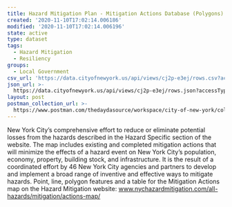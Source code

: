 ```yaml
---
title: Hazard Mitigation Plan - Mitigation Actions Database (Polygons)
created: '2020-11-10T17:02:14.006186'
modified: '2020-11-10T17:02:14.006196'
state: active
type: dataset
tags:
  - Hazard Mitigation
  - Resiliency
groups:
  - Local Government
csv_url: 'https://data.cityofnewyork.us/api/views/cj2p-e3ej/rows.csv?accessType=DOWNLOAD'
json_url: >-
  https://data.cityofnewyork.us/api/views/cj2p-e3ej/rows.json?accessType=DOWNLOAD
layout: post
postman_collection_url: >-
  https://www.postman.com/thedaydasource/workspace/city-of-new-york/collection/15909983-2b477836-a7c8-4ad0-8f27-3b1959fc209d
---
```

New York City’s comprehensive effort to reduce or eliminate potential losses from the hazards described in the Hazard Specific section of the website. The map includes existing and completed mitigation actions that will minimize the effects of a hazard event on New York City’s population, economy, property, building stock, and infrastructure. It is the result of a coordinated effort by 46 New York City agencies and partners to develop and implement a broad range of inventive and effective ways to mitigate hazards. Point, line, polygon features and a table for the Mitigation Actions map on the Hazard Mitigation website: www.nychazardmitigation.com/all-hazards/mitigation/actions-map/
